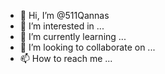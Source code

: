 - 👋 Hi, I’m @511Qannas
- 👀 I’m interested in ...
- 🌱 I’m currently learning ...
- 💞️ I’m looking to collaborate on ...
- 📫 How to reach me ...

<!---
511Qannas/511Qannas is a ✨ special ✨ repository because its `README.md` (this file) appears on your GitHub profile.
You can click the Preview link to take a look at your changes.
--->
